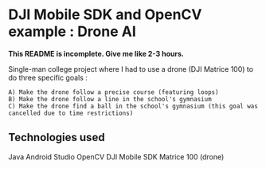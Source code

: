 # DJI Mobile SDK and OpenCV example : Drone AI #

**This README is incomplete. Give me like 2-3 hours.**

Single-man college project where I had to use a drone (DJI Matrice 100) to do three specific goals : 

    A) Make the drone follow a precise course (featuring loops)
    B) Make the drone follow a line in the school's gymnasium
    C) Make the drone find a ball in the school's gymnasium (this goal was cancelled due to time restrictions)

## Technologies used ##

Java
Android Studio
OpenCV
DJI Mobile SDK
Matrice 100 (drone)
